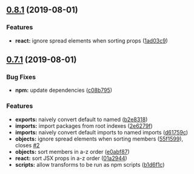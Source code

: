 ## [0.8.1](https://github.com/JamieMason/codemods/compare/0.7.1...0.8.1) (2019-08-01)

### Features

- **react:** ignore spread elements when sorting props
  ([1ad03c9](https://github.com/JamieMason/codemods/commit/1ad03c9))

## [0.7.1](https://github.com/JamieMason/codemods/compare/01a2944...0.7.1) (2019-08-01)

### Bug Fixes

- **npm:** update dependencies
  ([c08b795](https://github.com/JamieMason/codemods/commit/c08b795))

### Features

- **exports:** naively convert default to named
  ([b2e8318](https://github.com/JamieMason/codemods/commit/b2e8318))
- **imports:** import packages from root indexes
  ([2e6279f](https://github.com/JamieMason/codemods/commit/2e6279f))
- **imports:** naively convert default imports to named imports
  ([d61759c](https://github.com/JamieMason/codemods/commit/d61759c))
- **objects:** ignore spread elements when sorting members
  ([55f1599](https://github.com/JamieMason/codemods/commit/55f1599)), closes
  [#2](https://github.com/JamieMason/codemods/issues/2)
- **objects:** sort members in a-z order
  ([e0abf87](https://github.com/JamieMason/codemods/commit/e0abf87))
- **react:** sort JSX props in a-z order
  ([01a2944](https://github.com/JamieMason/codemods/commit/01a2944))
- **scripts:** allow transforms to be run as npm scripts
  ([b1d6f1c](https://github.com/JamieMason/codemods/commit/b1d6f1c))
